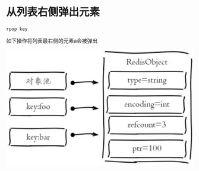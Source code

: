 # 从列表右侧弹出元素

```text
rpop key
```

如下操作将列表最右侧的元素a会被弹出

![](../../.gitbook/assets/image%20%28102%29.png)

